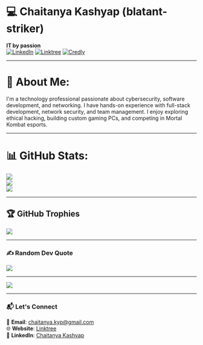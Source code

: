 # 💻 Chaitanya Kashyap (blatant-striker)
**IT by passion**  
[![LinkedIn](https://img.shields.io/badge/LinkedIn-Connect-blue)](https://www.linkedin.com/in/chaitanya-kashyap-7079b2239/) [![Linktree](https://img.shields.io/badge/Linktree-Explore-green)](https://linktr.ee/chaitanya.kyp) [![Credly](https://img.shields.io/badge/Certifications-View-orange)](https://www.credly.com/users/chaitanya-kashyap.6025dea7)  

---

# 💫 About Me:
I'm a technology professional passionate about cybersecurity, software development, and networking. I have hands-on experience with full-stack development, network security, and team management. I enjoy exploring ethical hacking, building custom gaming PCs, and competing in Mortal Kombat esports.

---

# 📊 GitHub Stats:
![](https://github-readme-stats.vercel.app/api?username=blatant-striker&theme=dark&hide_border=false&include_all_commits=true&count_private=true)<br/>
![](https://github-readme-streak-stats.herokuapp.com/?user=blatant-striker&theme=dark&hide_border=false)<br/>
![](https://github-readme-stats.vercel.app/api/top-langs/?username=blatant-striker&theme=dark&hide_border=false&include_all_commits=true&count_private=true&layout=compact)

---

## 🏆 GitHub Trophies
![](https://github-profile-trophy.vercel.app/?username=blatant-striker&theme=radical&no-frame=false&no-bg=true&margin-w=4)

---

### ✍️ Random Dev Quote
![](https://quotes-github-readme.vercel.app/api?type=horizontal&theme=radical)

---

[![](https://visitcount.itsvg.in/api?id=blatant-striker&icon=0&color=0)](https://visitcount.itsvg.in)

<!-- Proudly created with GPRM ( https://gprm.itsvg.in ) -->

---

### 📬 Let's Connect
📧 **Email**: [chaitanya.kyp@gmail.com](mailto:chaitanya.kyp@gmail.com)  
🌐 **Website**: [Linktree](https://linktr.ee/chaitanya.kyp)  
📍 **LinkedIn**: [Chaitanya Kashyap](https://www.linkedin.com/in/chaitanya-kashyap-7079b2239/)
